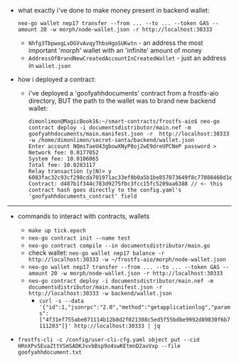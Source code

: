 - what exactly i've done to make money present in backend wallet:
    ```
    neo-go wallet nep17 transfer --from ... --to ... --token GAS --amount 20 -w morph/node-wallet.json -r http://localhost:30333
    ```

    - `Nhfg3TbpwogLvDGVvAvqyThbsHgoSUKwtn` - an address the most important 'morph' wallet with an 'infinite' amount of money
    - `AddressOfBrandNewCreatedAccountInCreatedWallet` - just an address in `wallet.json`

- how i deployed a contract:
    - i've deployed a 'goofyahhdocuments' contract from a frostfs-aio directory, BUT the path to the wallet was to brand new backend wallet:
        ```
        dimonlimon@MagicBook16:~/smart-contracts/frostfs-aio$ neo-go contract deploy -i documentsdistributor/main.nef -m goofyahhdocuments/main.manifest.json -r  http://localhost:30333 -w /home/dimonlimon/secret-santa/backend/wallet.json
        Enter account NQmsTaeU43gbowXNyP8oj2wE9dreUPCNeP password > 
        Network fee: 0.0177052
        System fee: 10.0106065
        Total fee: 10.0283117
        Relay transaction (y|N)> y
        6083fac32c93cf298cda701971ac33ef8b0a5b1be857073649f8c77088460d1e
        Contract: d487b1f344c783d9275fbc3fcc15fc5209aa6388 // <- this contract hash goes directly to the config.yaml's 'goofyahhdocuments_contract' field
        ```
    

---

- commands to interact with contracts, wallets
	- `make up tick.epoch`
	- `neo-go contract init --name test`
	- `neo-go contract compile --in documentsdistributor/main.go`
	- check wallet: `neo-go wallet nep17 balance -r http://localhost:30333 -w ~/frostfs-aio/morph/node-wallet.json`
	- `neo-go wallet nep17 transfer --from ... --to ... --token GAS --amount 20 -w morph/node-wallet.json -r http://localhost:30333`
	- `neo-go contract deploy -i documentsdistributor/main.nef -m documentsdistributor/main.manifest.json -r  http://localhost:30333 -w backend/wallet.json`
		- `curl -s --data '{"id":1,"jsonrpc":"2.0","method":"getapplicationlog","params":["4f31ef755abe071114b12b8d2f021308c5ed5f55bdbe9992d89830f6b7111203"]}' http://localhost:30333 | jq`



- `frostfs-cli -c /config/user-cli-cfg.yaml object put --cid HRnXPvSEuaZttVSmSADKJvvbBsp9o4swKEtmnD2avVxp --file goofyahhdocument.txt`
